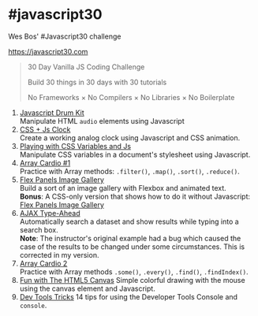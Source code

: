 # \#javascript30
Wes Bos' #Javascript30 challenge

https://javascript30.com

 > 30 Day Vanilla JS Coding Challenge
 >
 > Build 30 things in 30 days with 30 tutorials
 >
 > No Frameworks × No Compilers × No Libraries × No Boilerplate

 1. [Javascript Drum Kit](01_JavascriptDrumKit/)  
 Manipulate HTML `audio` elements using Javascript
 2. [CSS + Js Clock](02_CSS+JsClock/)  
 Create a working analog clock using Javascript and CSS animation.
 3. [Playing with CSS Variables and Js](03_PlayingWithCSSVariablesAndJs/)  
 Manipulate CSS variables in a document's stylesheet using Javascript.
 4. [Array Cardio #1](04_ArrayCardio1/)  
 Practice with Array methods: `.filter()`, `.map()`, `.sort()`, `.reduce()`.
 5. [Flex Panels Image Gallery](05_FlexPanelsImageGallery/)  
 Build a sort of an image gallery with Flexbox and animated text.  
 **Bonus**: A CSS-only version that shows how to do it without Javascript: [Flex Panels Image Gallery](05_FlexPanelsImageGallery_CSS-only/)
 6. [AJAX Type-Ahead](06_AJAXTypeAhead/)  
 Automatically search a dataset and show results while typing into a search box.  
 **Note**: The instructor's original example had a bug which caused the case of the results to be changed under some circumstances. This is corrected in my version.
 7. [Array Cardio 2](07_ArrayCardio2/)  
 Practice with Array methods `.some()`, `.every()`, `.find()`, `.findIndex()`.
 8. [Fun with The HTML5 Canvas](08_FunWithTheHTML5Canvas/)
 Simple colorful drawing with the mouse using the canvas element and Javascript.
 9. [Dev Tools Tricks](09_DevToolsTricks/)
 14 tips for using the Developer Tools Console and `console`.
